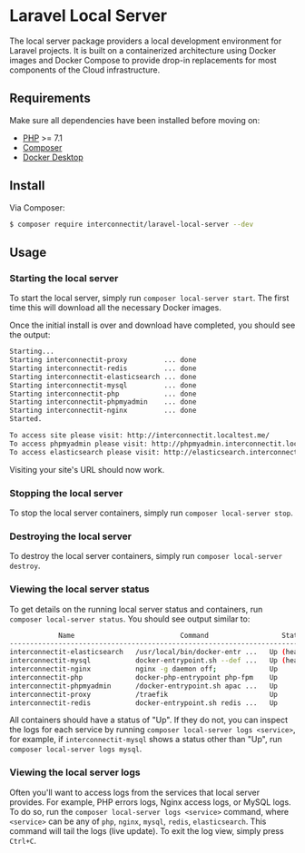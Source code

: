# Laravel Local Server

The local server package providers a local development environment for Laravel projects. It is built on a containerized architecture using Docker images and Docker Compose to provide drop-in replacements for most components of the Cloud infrastructure.

## Requirements

Make sure all dependencies have been installed before moving on:

* [PHP](http://php.net/manual/en/install.php) >= 7.1
* [Composer](https://getcomposer.org/download/)
* [Docker Desktop](https://www.docker.com/products/docker-desktop)

## Install

Via Composer:

``` bash
$ composer require interconnectit/laravel-local-server --dev
```

## Usage

### Starting the local server

To start the local server, simply run `composer local-server start`. The first time this will download all the necessary Docker images.

Once the initial install is over and download have completed, you should see the output:

``` sh
Starting...
Starting interconnectit-proxy         ... done
Starting interconnectit-redis         ... done
Starting interconnectit-elasticsearch ... done
Starting interconnectit-mysql         ... done
Starting interconnectit-php           ... done
Starting interconnectit-phpmyadmin    ... done
Starting interconnectit-nginx         ... done
Started.

To access site please visit: http://interconnectit.localtest.me/
To access phpmyadmin please visit: http://phpmyadmin.interconnectit.localtest.me/
To access elasticsearch please visit: http://elasticsearch.interconnectit.localtest.me/
```

Visiting your site's URL should now work.

### Stopping the local server

To stop the local server containers, simply run `composer local-server stop`.

### Destroying the local server

To destroy the local server containers, simply run `composer local-server destroy`.

### Viewing the local server status

To get details on the running local server status and containers, run `composer local-server status`. You should see output similar to:

```sh
            Name                          Command                  State                         Ports
-------------------------------------------------------------------------------------------------------------------------
interconnectit-elasticsearch   /usr/local/bin/docker-entr ...   Up (healthy)   9200/tcp, 9300/tcp
interconnectit-mysql           docker-entrypoint.sh --def ...   Up (healthy)   3306/tcp, 33060/tcp
interconnectit-nginx           nginx -g daemon off;             Up             80/tcp
interconnectit-php             docker-php-entrypoint php-fpm    Up             9000/tcp
interconnectit-phpmyadmin      /docker-entrypoint.sh apac ...   Up             80/tcp
interconnectit-proxy           /traefik                         Up             0.0.0.0:80->80/tcp, 0.0.0.0:8080->8080/tcp
interconnectit-redis           docker-entrypoint.sh redis ...   Up             6379/tcp
```

All containers should have a status of "Up". If they do not, you can inspect the logs for each service by running `composer local-server logs <service>`, for example, if `interconnectit-mysql` shows a status other than "Up", run `composer local-server logs mysql`.

### Viewing the local server logs

Often you'll want to access logs from the services that local server provides. For example, PHP errors logs, Nginx access logs, or MySQL logs. To do so, run the `composer local-server logs <service>` command, where `<service>` can be any of `php`, `nginx`, `mysql`, `redis`, `elasticsearch`. This command will tail the logs (live update). To exit the log view, simply press `Ctrl+C`.
